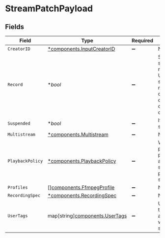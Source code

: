 # StreamPatchPayload


## Fields

| Field                                                                                                                 | Type                                                                                                                  | Required                                                                                                              | Description                                                                                                           | Example                                                                                                               |
| --------------------------------------------------------------------------------------------------------------------- | --------------------------------------------------------------------------------------------------------------------- | --------------------------------------------------------------------------------------------------------------------- | --------------------------------------------------------------------------------------------------------------------- | --------------------------------------------------------------------------------------------------------------------- |
| `CreatorID`                                                                                                           | [*components.InputCreatorID](../../models/components/inputcreatorid.md)                                               | :heavy_minus_sign:                                                                                                    | N/A                                                                                                                   |                                                                                                                       |
| `Record`                                                                                                              | **bool*                                                                                                               | :heavy_minus_sign:                                                                                                    | Should this stream be recorded? Uses default settings. For more<br/>customization, create and configure an object store.<br/> | false                                                                                                                 |
| `Suspended`                                                                                                           | **bool*                                                                                                               | :heavy_minus_sign:                                                                                                    | If currently suspended                                                                                                |                                                                                                                       |
| `Multistream`                                                                                                         | [*components.Multistream](../../models/components/multistream.md)                                                     | :heavy_minus_sign:                                                                                                    | N/A                                                                                                                   |                                                                                                                       |
| `PlaybackPolicy`                                                                                                      | [*components.PlaybackPolicy](../../models/components/playbackpolicy.md)                                               | :heavy_minus_sign:                                                                                                    | Whether the playback policy for an asset or stream is public or signed                                                |                                                                                                                       |
| `Profiles`                                                                                                            | [][components.FfmpegProfile](../../models/components/ffmpegprofile.md)                                                | :heavy_minus_sign:                                                                                                    | N/A                                                                                                                   |                                                                                                                       |
| `RecordingSpec`                                                                                                       | [*components.RecordingSpec](../../models/components/recordingspec.md)                                                 | :heavy_minus_sign:                                                                                                    | N/A                                                                                                                   |                                                                                                                       |
| `UserTags`                                                                                                            | map[string][components.UserTags](../../models/components/usertags.md)                                                 | :heavy_minus_sign:                                                                                                    | User input tags associated with the stream                                                                            |                                                                                                                       |